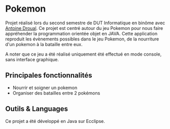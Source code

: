 # Pokemon
Projet réalisé lors du second semestre de DUT Informatique en binôme avec [Antoine Droual](https://github.com/Anmaceis). 
Ce projet est centré autour du jeu Pokemon pour nous faire appréhender la programmation orientée objet en JAVA. Cette application reproduit les évènements possibles dans le jeu Pokemon, de la nourriture d'un pokemon à la bataille entre eux. 

A noter que ce jeu a été réalisé uniquement été effectué en mode console, sans interface graphique. 

## Principales fonctionnalités 
- Nourrir et soigner un pokemon
- Organiser des batailles entre 2 pokémons

## Outils & Languages 
Ce projet a été développé en Java sur Ecclipse. 
